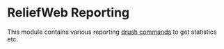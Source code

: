 ReliefWeb Reporting
===================

This module contains various reporting [drush commands](src/Commands/ReliefWebRepostingCommands.php) to get statistics etc.
